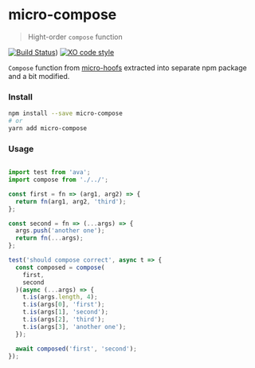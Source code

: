 # micro-compose
> Hight-order `compose` function

[![Build Status](https://travis-ci.org/microauth/micro-compose.svg?branch=master)](https://travis-ci.org/microauth/micro-compose))
[![XO code style](https://img.shields.io/badge/code_style-XO-5ed9c7.svg)](https://github.com/sindresorhus/xo)

`Compose` function from [micro-hoofs](https://github.com/KaleoSoftware/micro-hoofs) extracted into separate npm package and a bit modified.

### Install

```sh
npm install --save micro-compose
# or
yarn add micro-compose
```

### Usage

```js

import test from 'ava';
import compose from './../';

const first = fn => (arg1, arg2) => {
  return fn(arg1, arg2, 'third');
};

const second = fn => (...args) => {
  args.push('another one');
  return fn(...args);
};

test('should compose correct', async t => {
  const composed = compose(
    first,
    second
  )(async (...args) => {
    t.is(args.length, 4);
    t.is(args[0], 'first');
    t.is(args[1], 'second');
    t.is(args[2], 'third');
    t.is(args[3], 'another one');
  });

  await composed('first', 'second');
});

```
